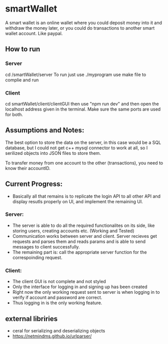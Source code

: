 # smartWallet

A smart wallet is an online wallet where you could deposit money into it and withdraw the money later, or you could do transactions to another smart wallet account. Like paypal.

## How to run
### Server
cd /smartWallet/server
To run just use ./myprogram
use make file to complie and run


### Client 
cd smartWallet/client/clientGUI
then use "npm run dev" and then open the localhost address given in the terminal.
Make sure the same ports are used for both.

## Assumptions and Notes:

The best option to store the data on the server, in this case would be a SQL database, but I could not get c++ mysql connector to work at all, so I serilized objects into JSON files to store them.

To transfer money from one account to the other (transactions), you need to know their accountID.

## Current Progress:

- Basically all that remains is to replicate the login API to all other API and display resutls properly on UI, and implement the remaining UI.

### Server:
- The server is able to do all the required functionalites on its side, like storing users, creating accounts etc. (Working and Tested)
- Communication works between server and client. Server recieves get requests and parses them and reads params and is able to send messages to client successfully.
- The remaining part is: call the appropriate server function for the correspoinding request.

### Client:
- The client GUI is not complete and not styled
- Only the interface for logging in and signing up has been created
- Right now the only working request sent to server is when logging in to verify if account and password are correct.
- Thus logging in is the only working feature.


## external libriries
- ceral for serializing and deserializing objects
- https://netmindms.github.io/urlparser/